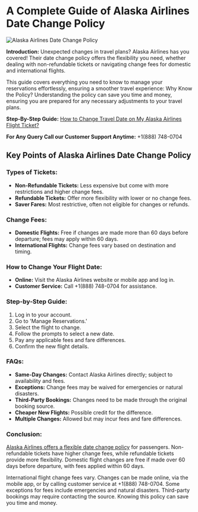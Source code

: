 # A Complete Guide of Alaska Airlines Date Change Policy

![Alaska Airlines Date Change Policy](https://github.com/user-attachments/assets/7767204e-4a05-43eb-ac41-2bfb192b5881)

**Introduction:** Unexpected changes in travel plans? Alaska Airlines has you covered! Their date change policy offers the flexibility you need, whether dealing with non-refundable tickets or navigating change fees for domestic and international flights. 

This guide covers everything you need to know to manage your reservations effortlessly, ensuring a smoother travel experience:
Why Know the Policy? Understanding the policy can save you time and money, ensuring you are prepared for any necessary adjustments to your travel plans.

**Step-By-Step Guide:** [How to Change Travel Date on My Alaska Airlines Flight Ticket?](https://sites.google.com/view/alaska-airlines-date-change/home)

**For Any Query Call our Customer Support Anytime:** +1(888) 748-0704

## Key Points of Alaska Airlines Date Change Policy

### Types of Tickets:
- **Non-Refundable Tickets:** Less expensive but come with more restrictions and higher change fees.
- **Refundable Tickets:** Offer more flexibility with lower or no change fees.
- **Saver Fares:** Most restrictive, often not eligible for changes or refunds.

### Change Fees:
- **Domestic Flights:** Free if changes are made more than 60 days before departure; fees may apply within 60 days.
- **International Flights:** Change fees vary based on destination and timing.

### How to Change Your Flight Date:
- **Online:** Visit the Alaska Airlines website or mobile app and log in.
- **Customer Service:** Call +1(888) 748-0704 for assistance.

### Step-by-Step Guide:
1. Log in to your account.
2. Go to 'Manage Reservations.'
3. Select the flight to change.
4. Follow the prompts to select a new date.
5. Pay any applicable fees and fare differences.
6. Confirm the new flight details.
 
### FAQs:
- **Same-Day Changes:** Contact Alaska Airlines directly; subject to availability and fees.
- **Exceptions:** Change fees may be waived for emergencies or natural disasters.
- **Third-Party Bookings:** Changes need to be made through the original booking source.
- **Cheaper New Flights:** Possible credit for the difference.
- **Multiple Changes:** Allowed but may incur fees and fare differences.
 
### Conclusion:
[Alaska Airlines offers a flexible date change policy](https://sites.google.com/view/alaska-airlines-date-change/home) for passengers. Non-refundable tickets have higher change fees, while refundable tickets provide more flexibility. Domestic flight changes are free if made over 60 days before departure, with fees applied within 60 days. 

International flight change fees vary. Changes can be made online, via the mobile app, or by calling customer service at +1(888) 748-0704. Some exceptions for fees include emergencies and natural disasters. Third-party bookings may require contacting the source. Knowing this policy can save you time and money.
